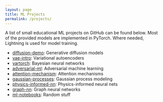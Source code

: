 ```yaml
---
layout: page
title: ML Projects
permalink: /projects/
---
```


A list of small educational ML projects on GitHub can be found below.
Most of the provided models are implemented in PyTorch.
Where needed, Lightning is used for model training.

- [diffusion-demo](https://github.com/joseph-nagel/diffusion-demo): Generative diffusion models
- [vae-intro](https://github.com/joseph-nagel/vae-intro): Variational autoencoders
- [vartorch](https://github.com/joseph-nagel/vartorch): Bayesian neural networks
- [adversarial-ml](https://github.com/joseph-nagel/adversarial-ml): Adversarial machine learning
- [attention-mechanism](https://github.com/joseph-nagel/attention-mechanism): Attention mechanisms
- [gaussian-processes](https://github.com/joseph-nagel/gaussian-processes): Gaussian process modeling
- [physics-informed-nn](https://github.com/joseph-nagel/physics-informed-nn): Physics-informed neural nets
- [graph-nn](https://github.com/joseph-nagel/graph-nn): Graph neural networks
- [ml-notebooks](https://github.com/joseph-nagel/ml-notebooks): Random stuff

